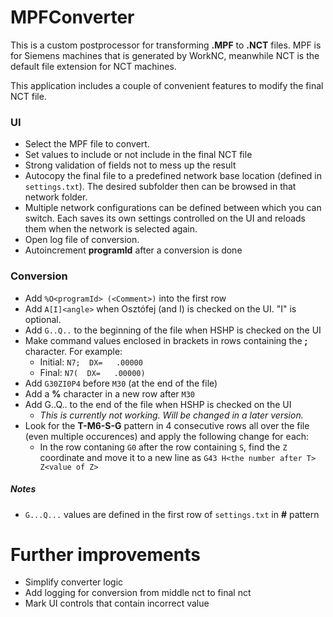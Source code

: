 # MPFConverter

This is a custom postprocessor for transforming **.MPF** to **.NCT** files.
MPF is for Siemens machines that is generated by WorkNC, meanwhile NCT is the default file extension for NCT machines.

This application includes a couple of convenient features to modify the final NCT file.

### UI

- Select the MPF file to convert.
- Set values to include or not include in the final NCT file
- Strong validation of fields not to mess up the result
- Autocopy the final file to a predefined network base location (defined in ```settings.txt```). The desired subfolder then can be browsed in that network folder.
- Multiple network configurations can be defined between which you can switch. Each saves its own settings controlled on the UI and reloads them when the network is selected again.
- Open log file of conversion.
- Autoincrement **programId** after a conversion is done

### Conversion

- Add ```%O<programId> (<Comment>)``` into the first row
- Add ```A[I]<angle>``` when Osztófej (and I) is checked on the UI. "I" is optional.
- Add ```G..Q..``` to the beginning of the file when HSHP is checked on the UI
- Make command values enclosed in brackets in rows containing the **;** character. For example:
    - Initial: ```N7;  DX=   .00000```
    - Final: ```N7(  DX=   .00000)```
- Add ```G30ZI0P4``` before ```M30``` (at the end of the file)
- Add a **%** character in a new row after ```M30```
- Add G..Q.. to the end of the file when HSHP is checked on the UI
    - *This is currently not working. Will be changed in a later version.*
- Look for the **T-M6-S-G** pattern in 4 consecutive rows all over the file (even multiple occurences) and apply the following change for each:
    - In the row contaning ```G0``` after the row containing ```S```, find the ```Z``` coordinate and move it to a new line as ```G43 H<the number after T> Z<value of Z>```

##### Notes

- ```G...Q...``` values are defined in the first row of ```settings.txt``` in **<ON>#<OFF>** pattern

# Further improvements

- Simplify converter logic
- Add logging for conversion from middle nct to final nct
- Mark UI controls that contain incorrect value
